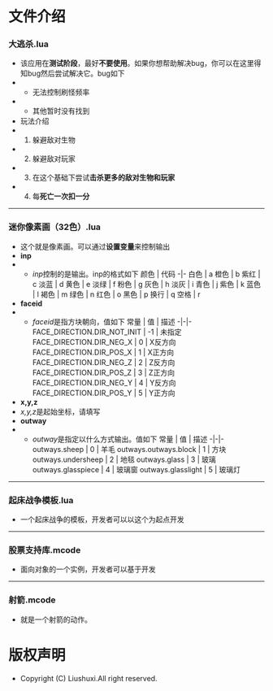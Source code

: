 # 文件介绍
### 大逃杀.lua
- 该应用在**测试阶段**，最好**不要使用**。如果你想帮助解决bug，你可以在这里得知bug然后尝试解决它。bug如下
- - 无法控制刷怪频率
- - 其他暂时没有找到
- 玩法介绍
- 1. 躲避敌对生物
- 2. 躲避敌对玩家
- 3. 在这个基础下尝试**击杀更多的敌对生物和玩家**
- 4. 每**死亡一次扣一分**
---
### 迷你像素画（32色）.lua
- 这个就是像素画。可以通过**设置变量**来控制输出
- **inp**
- - *inp*控制的是输出。inp的格式如下
颜色 | 代码
-|-
白色 | a
橙色 | b
紫红 | c
淡蓝 | d
黄色 | e
淡绿 | f
粉色 | g
灰色 | h
淡灰 | i
青色 | j
紫色 | k
蓝色 | l
褐色 | m
绿色 | n
红色 | o
黑色 | p
换行 | q
空格 | r
- **faceid**
- - *faceid*是指方块朝向，值如下
常量 | 值 | 描述
-|-|-
FACE_DIRECTION.DIR_NOT_INIT | -1 | 未指定
FACE_DIRECTION.DIR_NEG_X | 0 | X反方向
FACE_DIRECTION.DIR_POS_X | 1 | X正方向
FACE_DIRECTION.DIR_NEG_Z | 2 | Z反方向
FACE_DIRECTION.DIR_POS_Z | 3 | Z正方向
FACE_DIRECTION.DIR_NEG_Y | 4 | Y反方向
FACE_DIRECTION.DIR_POS_Y | 5 | Y正方向
- **x,y,z**
- *x,y,z*是起始坐标，请填写
- **outway**
- - *outway*是指定以什么方式输出。值如下
常量 | 值 | 描述
-|-|-
outways.sheep | 0 | 羊毛
outways.outways.block | 1 | 方块
outways.undersheep | 2 | 地毯
outways.glass | 3 | 玻璃
outways.glasspiece | 4 | 玻璃窗
outways.glasslight | 5 | 玻璃灯
---
### 起床战争模板.lua
- 一个起床战争的模板，开发者可以以这个为起点开发
---
### 股票支持库.mcode
- 面向对象的一个实例，开发者可以基于开发
---
### 射箭.mcode
- 就是一个射箭的动作。
# 版权声明
- Copyright (C) Liushuxi.All right reserved.
